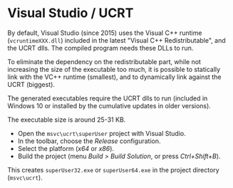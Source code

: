 
Visual Studio / UCRT
====================

By default, Visual Studio (since 2015) uses the Visual C++ runtime
(`vcruntimeXXX.dll`) included in the latest "Visual C++ Redistributable", and
the UCRT dlls. The compiled program needs these DLLs to run.

To eliminate the dependency on the redistributable part, while not increasing
the size of the executable too much, it is possible to statically link with the
VC++ runtime (smallest), and to dynamically link against the UCRT (biggest).

The generated executables require the UCRT dlls to run (included in Windows 10
or installed by the cumulative updates in older versions).

The executable size is around 25-31 KB.

- Open the `msvc\ucrt\superUser` project with Visual Studio.
- In the toolbar, choose the _Release_ configuration.
- Select the platform (_x64_ or _x86_).
- Build the project (menu _Build > Build Solution_, or press _Ctrl+Shift+B_).

This creates `superUser32.exe` or `superUser64.exe` in the project directory
(`msvc\ucrt`).
